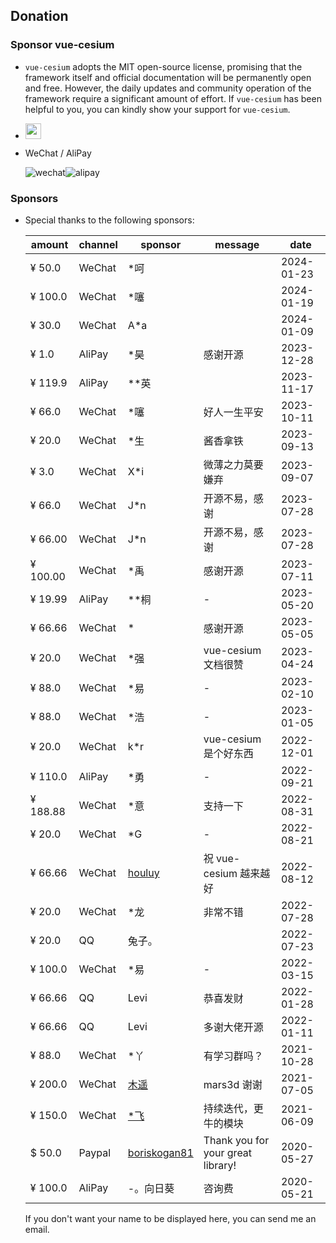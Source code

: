 <!--
 * @Author: zouyaoji@https://github.com/zouyaoji
 * @Date: 2021-07-13 09:06:45
 * @LastEditTime: 2024-01-23 17:17:17
 * @LastEditors: zouyaoji 370681295@qq.com
 * @Description:
 * @FilePath: \vue-cesium\website\docs\en-US\donations.md
-->

## Donation

### Sponsor vue-cesium

- `vue-cesium` adopts the MIT open-source license, promising that the framework itself and official documentation will be permanently open and free. However, the daily updates and community operation of the framework require a significant amount of effort. If `vue-cesium` has been helpful to you, you can kindly show your support for `vue-cesium`.


- <a href="https://www.paypal.me/zouyaoji" target="_blank"><img src="https://zouyaoji.top/vue-cesium/images/paypal.png" style="height:25px;" /></a>

- WeChat / AliPay
  <div style="display: flex">
    <img alt="wechat" title="wechat" src="https://zouyaoji.top/vue-cesium/images/wechat.png">
    <img alt="alipay" title="alipay" src="https://zouyaoji.top/vue-cesium/images/alipay.png">
  </div>

### Sponsors

- Special thanks to the following sponsors:

  | amount   | channel | sponsor                                         | message                           | date       |
  | -------- | ------- | ----------------------------------------------- | --------------------------------- | ---------- |
    | ¥ 50.0   | WeChat | \*呵                                            |                                   | 2024-01-23 |
  | ¥ 100.0  | WeChat | \*噻                                            |                                   | 2024-01-19 |
  | ¥ 30.0   | WeChat | A\*a                                            |                                   | 2024-01-09 |
  | ¥ 1.0    | AliPay | \*昊                                            | 感谢开源                          | 2023-12-28 |
  | ¥ 119.9  | AliPay | \*\*英                                          |                                   | 2023-11-17 |
  | ¥ 66.0   | WeChat | \*噻                                            | 好人一生平安                      | 2023-10-11 |
  | ¥ 20.0   | WeChat | \*生                                            | 酱香拿铁                          | 2023-09-13 |
  | ¥ 3.0    | WeChat | X\*i                                            | 微薄之力莫要嫌弃                  | 2023-09-07 |
  | ¥ 66.0   | WeChat | J\*n                                            | 开源不易，感谢                    | 2023-07-28 |
  | ¥ 66.00  | WeChat  | J\*n                                            | 开源不易，感谢                    | 2023-07-28 |
  | ¥ 100.00 | WeChat  | \*禹                                            | 感谢开源                          | 2023-07-11 |
  | ¥ 19.99  | AliPay  | \*\*桐                                          | -                                 | 2023-05-20 |
  | ¥ 66.66  | WeChat  | \*                                              | 感谢开源                          | 2023-05-05 |
  | ¥ 20.0   | WeChat  | \*强                                            | vue-cesium 文档很赞               | 2023-04-24 |
  | ¥ 88.0   | WeChat  | \*易                                            | -                                 | 2023-02-10 |
  | ¥ 88.0   | WeChat  | \*浩                                            | -                                 | 2023-01-05 |
  | ¥ 20.0   | WeChat  | k\*r                                            | vue-cesium 是个好东西             | 2022-12-01 |
  | ¥ 110.0  | AliPay  | \*勇                                            | -                                 | 2022-09-21 |
  | ¥ 188.88 | WeChat  | \*意                                            | 支持一下                          | 2022-08-31 |
  | ¥ 20.0   | WeChat  | \*G                                             | -                                 | 2022-08-21 |
  | ¥ 66.66  | WeChat  | [houluy](https://github.com/houluy)             | 祝 vue-cesium 越来越好            | 2022-08-12 |
  | ¥ 20.0   | WeChat  | \*龙                                            | 非常不错                          | 2022-07-28 |
  | ¥ 20.0   | QQ      | 兔子。                                          |                                   | 2022-07-23 |
  | ¥ 100.0  | WeChat  | \*易                                            | -                                 | 2022-03-15 |
  | ¥ 66.66  | QQ      | Levi                                            | 恭喜发财                          | 2022-01-28 |
  | ¥ 66.66  | QQ      | Levi                                            | 多谢大佬开源                      | 2022-01-11 |
  | ¥ 88.0   | WeChat  | \*丫                                            | 有学习群吗？                      | 2021-10-28 |
  | ¥ 200.0  | WeChat  | [木遥](https://github.com/muyao1987)            | mars3d 谢谢                       | 2021-07-05 |
  | ¥ 150.0  | WeChat  | [\*飞](https://github.com/ZephyrTan)            | 持续迭代，更牛的模块              | 2021-06-09 |
  | $ 50.0   | Paypal  | [boriskogan81](https://github.com/boriskogan81) | Thank you for your great library! | 2020-05-27 |
  | ¥ 100.0  | AliPay  | -。向日葵                                       | 咨询费                            | 2020-05-21 |

  If you don't want your name to be displayed here, you can send me an email.
